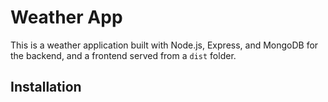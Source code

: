 # Weather App

This is a weather application built with Node.js, Express, and MongoDB for the backend, and a frontend served from a `dist` folder.

## Installation
